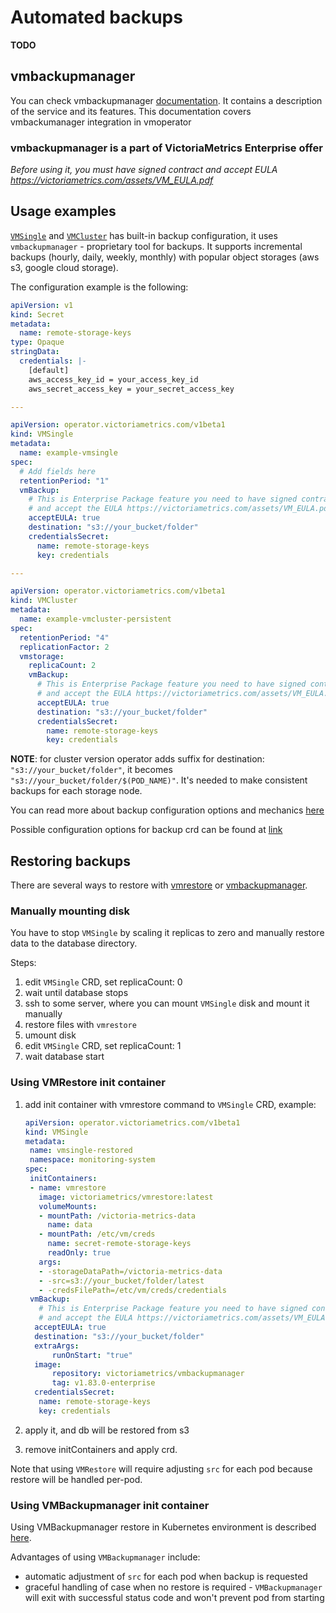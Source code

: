 # Automated backups

**TODO**

## vmbackupmanager

You can check vmbackupmanager [documentation](https://docs.victoriametrics.com/vmbackupmanager.html).
It contains a description of the service and its features. This documentation covers vmbackumanager integration in vmoperator

### vmbackupmanager is a part of VictoriaMetrics Enterprise offer

*Before using it, you must have signed contract and accept EULA https://victoriametrics.com/assets/VM_EULA.pdf*

## Usage examples

[`VMSingle`](https://docs.victoriametrics.com/operator/resources/vmsingle.html) and [`VMCluster`](https://docs.victoriametrics.com/operator/resources/vmcluster.html)
has built-in backup configuration, it uses `vmbackupmanager` - proprietary tool for backups.
It supports incremental backups (hourly, daily, weekly, monthly) with popular object storages (aws s3, google cloud storage).

The configuration example is the following:

```yaml
apiVersion: v1
kind: Secret
metadata:
  name: remote-storage-keys
type: Opaque
stringData:
  credentials: |-
    [default]
    aws_access_key_id = your_access_key_id
    aws_secret_access_key = your_secret_access_key

---

apiVersion: operator.victoriametrics.com/v1beta1
kind: VMSingle
metadata:
  name: example-vmsingle
spec:
  # Add fields here
  retentionPeriod: "1"
  vmBackup:
    # This is Enterprise Package feature you need to have signed contract to use it
    # and accept the EULA https://victoriametrics.com/assets/VM_EULA.pdf
    acceptEULA: true
    destination: "s3://your_bucket/folder"
    credentialsSecret:
      name: remote-storage-keys
      key: credentials

---

apiVersion: operator.victoriametrics.com/v1beta1
kind: VMCluster
metadata:
  name: example-vmcluster-persistent
spec:
  retentionPeriod: "4"
  replicationFactor: 2
  vmstorage:
    replicaCount: 2
    vmBackup:
      # This is Enterprise Package feature you need to have signed contract to use it
      # and accept the EULA https://victoriametrics.com/assets/VM_EULA.pdf
      acceptEULA: true
      destination: "s3://your_bucket/folder"
      credentialsSecret:
        name: remote-storage-keys
        key: credentials
``` 


**NOTE**: for cluster version operator adds suffix for destination: `"s3://your_bucket/folder"`, it becomes `"s3://your_bucket/folder/$(POD_NAME)"`.
It's needed to make consistent backups for each storage node.

You can read more about backup configuration options and mechanics [here](https://docs.victoriametrics.com/vmbackup.html)

Possible configuration options for backup crd can be found at [link](https://docs.victoriametrics.com/operator/api.html#vmbackup)

## Restoring backups

There are several ways to restore with [vmrestore](https://docs.victoriametrics.com/vmrestore.html) or [vmbackupmanager](https://docs.victoriametrics.com/vmbackupmanager.html).

### Manually mounting disk

You have to stop `VMSingle` by scaling it replicas to zero and manually restore data to the database directory.

Steps:

1. edit `VMSingle` CRD, set replicaCount: 0
2. wait until database stops
3. ssh to some server, where you can mount `VMSingle` disk and mount it manually
4. restore files with `vmrestore`
5. umount disk
6. edit `VMSingle` CRD, set replicaCount: 1
7. wait database start
 
### Using VMRestore init container

1. add init container with vmrestore command to `VMSingle` CRD, example:

    ```yaml
    apiVersion: operator.victoriametrics.com/v1beta1
    kind: VMSingle
    metadata:
     name: vmsingle-restored
     namespace: monitoring-system
    spec:
     initContainers:
     - name: vmrestore
       image: victoriametrics/vmrestore:latest
       volumeMounts:
       - mountPath: /victoria-metrics-data
         name: data
       - mountPath: /etc/vm/creds
         name: secret-remote-storage-keys
         readOnly: true
       args:
       - -storageDataPath=/victoria-metrics-data
       - -src=s3://your_bucket/folder/latest
       - -credsFilePath=/etc/vm/creds/credentials
     vmBackup:
       # This is Enterprise Package feature you need to have signed contract to use it
       # and accept the EULA https://victoriametrics.com/assets/VM_EULA.pdf
      acceptEULA: true
      destination: "s3://your_bucket/folder"
      extraArgs:
          runOnStart: "true"
      image:
          repository: victoriametrics/vmbackupmanager
          tag: v1.83.0-enterprise
      credentialsSecret:
       name: remote-storage-keys
       key: credentials
    ```
2. apply it, and db will be restored from s3

3. remove initContainers and apply crd.

Note that using `VMRestore` will require adjusting `src` for each pod because restore will be handled per-pod.

### Using VMBackupmanager init container

Using VMBackupmanager restore in Kubernetes environment is described [here](https://docs.victoriametrics.com/vmbackupmanager.html#how-to-restore-in-kubernetes).

Advantages of using `VMBackupmanager` include:

- automatic adjustment of `src` for each pod when backup is requested
- graceful handling of case when no restore is required - `VMBackupmanager` will exit with successful status code and won't prevent pod from starting
